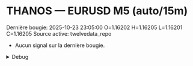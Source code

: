 # THANOS — EURUSD M5 (auto/15m)
Dernière bougie: 2025-10-23 23:05:00  O=1.16202  H=1.16205  L=1.16201  C=1.16205
Source active: twelvedata_repo

- Aucun signal sur la dernière bougie.

<details><summary>Debug</summary>

- TD_API_KEY manquant.

</details>